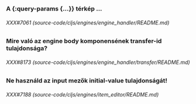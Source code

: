 
### A {:query-params {...}} térkép ...

###### XXX#7061 (source-code/cljs/engines/engine_handler/README.md)

### Mire való az engine body komponensének transfer-id tulajdonsága?

###### XXX#8173 (source-code/cljs/engines/engine_handler/transfer/README.md)

### Ne használd az input mezők initial-value tulajdonságát!

###### XXX#7188 (source-code/cljs/engines/item_editor/README.md)

